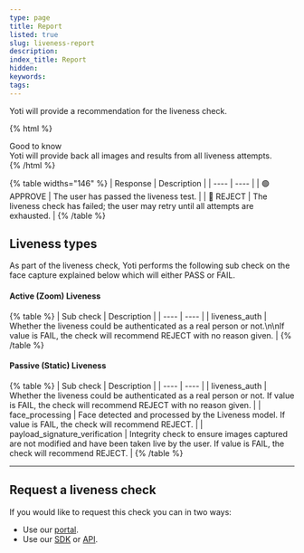 ```yaml
---
type: page
title: Report
listed: true
slug: liveness-report
description: 
index_title: Report
hidden: 
keywords: 
tags: 
---
```


Yoti will provide a recommendation for the liveness check.

{% html %}
<div class="alert-GTK">
    <div class="alert-title" id="GTK">
        Good to know
    </div>
    <div class="alert-text">
       Yoti will provide back all images and results from all liveness attempts. 
    </div>
    <div class="alert-links"> 
   </div>
</div>
{% /html %}

{% table widths="146" %}
| Response | Description | 
| ---- | ---- | 
| 🟢  APPROVE | The user has passed the liveness test. | 
| 🔴 REJECT | The liveness check has failed; the user may retry until all attempts are exhausted. | 
{% /table %}

## Liveness types

As part of the liveness check, Yoti performs the following sub check on the face capture explained below which will either PASS or FAIL.

#### Active (Zoom) Liveness

{% table %}
| Sub check | Description | 
| ---- | ---- | 
| liveness_auth | Whether the liveness could be authenticated as a real person or not.\n\nIf value is FAIL, the check will recommend REJECT with no reason given. | 
{% /table %}

#### Passive (Static) Liveness

{% table %}
| Sub check | Description | 
| ---- | ---- | 
| liveness_auth | Whether the liveness could be authenticated as a real person or not. If value is FAIL, the check will recommend REJECT with no reason given. | 
| face_processing | Face detected and processed by the Liveness model. If value is FAIL, the check will recommend REJECT. | 
| payload_signature_verification | Integrity check to ensure images captured are not modified and have been taken live by the user. If value is FAIL, the check will recommend REJECT. | 
{% /table %}

---

## Request a liveness check

If you would like to request this check you can in two ways:

- Use our [portal](https://developers.yoti.com/identity-verification/portal-guide#request-liveness-check).
- Use our [SDK](https://developers.yoti.com/identity-verification/biometric-checking) or [API](https://yoti.world/yoti-public-api/#/Backend%20Endpoints/post_sessions).